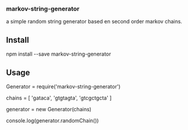 ### markov-string-generator

a simple random string generator based en second order markov chains.

## Install

npm install --save markov-string-generator

## Usage

Generator = require('markov-string-generator')

chains = [ 'gataca', 'gtgtagta', 'gtcgctgcta' ]

generator = new Generator(chains)

console.log(generator.randomChain())
